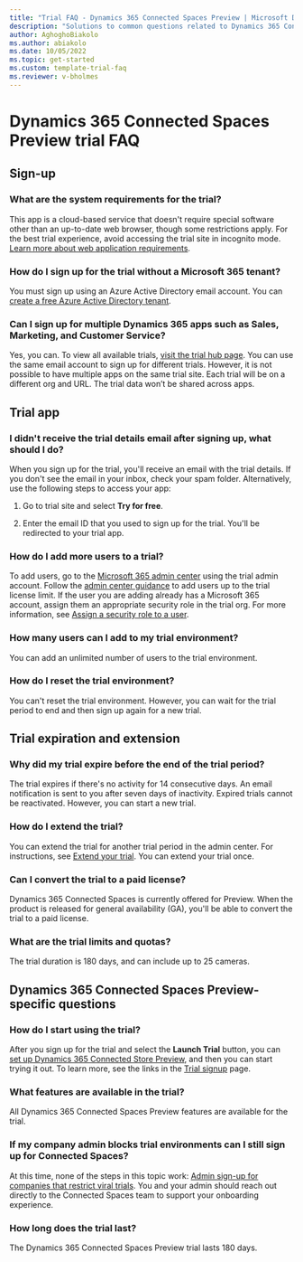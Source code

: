 ```yaml
---  
title: "Trial FAQ - Dynamics 365 Connected Spaces Preview | Microsoft Docs"
description: "Solutions to common questions related to Dynamics 365 Connected Spaces Preview trial setup and management. Learn how to resolve platform and app-specific issues."
author: AghoghoBiakolo
ms.author: abiakolo
ms.date: 10/05/2022
ms.topic: get-started
ms.custom: template-trial-faq 
ms.reviewer: v-bholmes
---
```


# Dynamics 365 Connected Spaces Preview trial FAQ

## Sign-up

### What are the system requirements for the trial?

This app is a cloud-based service that doesn't require special software other than an up-to-date web browser, though some restrictions apply. For the best trial 
experience, avoid accessing the trial site in incognito mode. [Learn more about web application requirements](/power-platform/admin/web-application-requirements).

### How do I sign up for the trial without a Microsoft 365 tenant?

You must sign up using an Azure Active Directory email account. You can [create a free Azure Active Directory tenant](https://signup.azure.com).

### Can I sign up for multiple Dynamics 365 apps such as Sales, Marketing, and Customer Service?

Yes, you can. To view all available trials, [visit the trial hub page](https://dynamics.microsoft.com/dynamics-365-free-trial). You can use the same email account 
to sign up for different trials. However, it is not possible to have multiple apps on the same trial site. Each trial will be on a different org and URL. The trial data won’t 
be shared across apps.

## Trial app

### I didn't receive the trial details email after signing up, what should I do?

When you sign up for the trial, you'll receive an email with the trial details. If you don't see the email in your inbox, check your spam folder. Alternatively, use the 
following steps to access your app:

1. Go to trial site and select **Try for free**.

2. Enter the email ID that you used to sign up for the trial. You'll be redirected to your trial app.

### How do I add more users to a trial?

To add users, go to the [Microsoft 365 admin center](https://admin.microsoft.com) using the trial admin account. Follow 
the [admin center guidance](/microsoft-365/admin/add-users/add-users) to add users up to the trial license limit. If the user you are adding already has a Microsoft 
365 account, assign them an appropriate security role in the trial org. For more information, 
see [Assign a security role to a user](/power-platform/admin/create-users-assign-online-security-roles#assign-a-security-role-to-a-user).

### How many users can I add to my trial environment?

You can add an unlimited number of users to the trial environment.

### How do I reset the trial environment?

You can't reset the trial environment. However, you can wait for the trial period to end and then sign up again for a new trial.

## Trial expiration and extension

### Why did my trial expire before the end of the trial period?

The trial expires if there's no activity for 14 consecutive days. An email notification is sent to you after seven days of inactivity. Expired trials cannot be reactivated. 
However, you can start a new trial.

### How do I extend the trial?

You can extend the trial for another trial period in the admin center. For instructions, 
see [Extend your trial](/power-platform/admin/trial-environments#extend-a-trial-standard-environment). You can extend your trial once.
### Can I convert the trial to a paid license?

Dynamics 365 Connected Spaces is currently offered for Preview. When the product is released for general availability (GA), you'll be able to convert the trial to a paid license. 

### What are the trial limits and quotas?

The trial duration is 180 days, and can include up to 25 cameras.

## Dynamics 365 Connected Spaces Preview-specific questions

### How do I start using the trial?

After you sign up for the trial and select the **Launch Trial** button, you can [set up Dynamics 365 Connected Store Preview](setup.md), and then you can start trying it out. To learn more, see the links in the [Trial signup](trial-signup.md) page.

### What features are available in the trial?

All Dynamics 365 Connected Spaces Preview features are available for the trial. 

### If my company admin blocks trial environments can I still sign up for Connected Spaces? 

At this time, none of the steps in this topic work: [Admin sign-up for companies that restrict viral trials](trial-signup-admin.md). You and your admin should reach out directly to the Connected Spaces team to support your onboarding experience.  

### How long does the trial last?

The Dynamics 365 Connected Spaces Preview trial lasts 180 days. 


